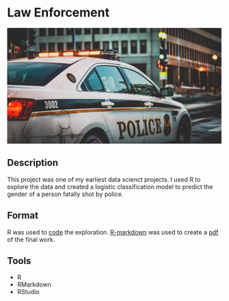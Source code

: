 # Law Enforcement

<img src="images/police.jpg" width ="500">

## Description
 
This project was one of my earliest data scienct projects. I used R to explore the data and created a logistic classification model to predict the gender of a person fatally shot by police.

## Format

R was used to [code](code/FinalProject_LoydSam_Task3.r) the exploration. [R-markdown](code/FinalProject_LastDraft.Rmd) was used to create a [pdf](FinalProject_LastDraft.pdf) of the final work.

## Tools

* R
* RMarkdown
* RStudio
